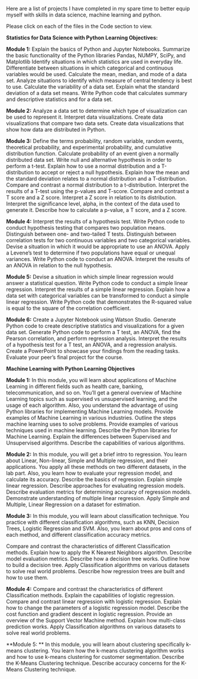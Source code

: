 Here are a list of projects I have completed in my spare time to better equip myself with skills in data science, machine learning and python. 

Please click on each of the files in the Code section to view. 


**Statistics for Data Science with Python Learning Objectives:**


**Module 1:**
Explain the basics of Python and Jupyter Notebooks.
Summarize the basic functionality of the Python libraries Pandas, NUMPY, SciPy, and Matplotlib
Identify situations in which statistics are used in everyday life.
Differentiate between situations in which categorical and continuous variables would be used.
Calculate the mean, median, and mode of a data set.
Analyze situations to identify which measure of central tendency is best to use.
Calculate the variability of a data set.
Explain what the standard deviation of a data set means.
Write Python code that calculates summary and descriptive statistics and for a data set.

**Module 2:**
Analyze a data set to determine which type of visualization can be used to represent it.
Interpret data visualizations.
Create data visualizations that compare two data sets.
Create data visualizations that show how data are distributed in Python.

**Module 3:**
Define the terms probability, random variable, random events, theoretical probability, and experimental probability, and cumulative distribution function.
Calculate probability of an event given a normally distributed data set.
Write null and alternative hypothesis in order to perform a t-test.
Explain how to use a normal distribution and a T-distribution to accept or reject a null hypothesis.
Explain how the mean and the standard deviation relates to a normal distribution and a T-distribution.
Compare and contrast a normal distribution to a t-distribution.
Interpret the results of a T-test using the p-values and T-score.
Compare and contrast a T score and a Z score.
Interpret a Z score in relation to its distribution.
Interpret the significance level, alpha, in the context of the data used to generate it.
Describe how to calculate a p-value, a T score, and a Z score.

**Module 4:**
Interpret the results of a hypothesis test.
Write Python code to conduct hypothesis testing that compares two population means.
Distinguish between one- and two-tailed T tests.
Distinguish between correlation tests for two continuous variables and two categorical variables.
Devise a situation in which it would be appropriate to use an ANOVA.
Apply a Levene’s test to determine if two populations have equal or unequal variances.
Write Python code to conduct an ANOVA.
Interpret the results of an ANOVA in relation to the null hypothesis.

**Module 5:**
Devise a situation in which simple linear regression would answer a statistical question.
Write Python code to conduct a simple linear regression.
Interpret the results of a simple linear regression.
Explain how a data set with categorical variables can be transformed to conduct a simple linear regression.
Write Python code that demonstrates the R-squared value is equal to the square of the correlation coefficient.

**Module 6:**
Create a Jupyter Notebook using Watson Studio.
Generate Python code to create descriptive statistics and visualizations for a given data set.
Generate Python code to perform a T test, an ANOVA, find the Pearson correlation, and perform regression analysis.
Interpret the results of a hypothesis test for a T test, an ANOVA, and a regression analysis.
Create a PowerPoint to showcase your findings from the reading tasks.
Evaluate your peer’s final project for the course.





**Machine Learning with Python Learning Objectives**


**Module 1:**
In this module, you will learn about applications of Machine Learning in different fields such as health care, banking, telecommunication, and so on. You’ll get a general overview of Machine Learning topics such as supervised vs unsupervised learning, and the usage of each algorithm. Also, you understand the advantage of using Python libraries for implementing Machine Learning models.
Provide examples of Machine Learning in various industries.
Outline the steps machine learning uses to solve problems.
Provide examples of various techniques used in machine learning.
Describe the Python libraries for Machine Learning.
Explain the differences between Supervised and Unsupervised algorithms.
Describe the capabilities of various algorithms.

**Module 2:**
In this module, you will get a brief intro to regression. You learn about Linear, Non-linear, Simple and Multiple regression, and their applications. You apply all these methods on two different datasets, in the lab part. Also, you learn how to evaluate your regression model, and calculate its accuracy.
Describe the basics of regression.
Explain simple linear regression.
Describe approaches for evaluating regression models.
Describe evaluation metrics for determining accuracy of regression models.
Demonstrate understanding of multiple linear regression.
Apply Simple and Multiple, Linear Regression on a dataset for estimation.

**Module 3:**
In this module, you will learn about classification technique. You practice with different classification algorithms, such as KNN, Decision Trees, Logistic Regression and SVM. Also, you learn about pros and cons of each method, and different classification accuracy metrics.

Compare and contrast the characteristics of different Classification methods.
Explain how to apply the K Nearest Neighbors algorithm.
Describe model evaluation metrics.
Describe how a decision tree works.
Outline how to build a decision tree.
Apply Classification algorithms on various datasets to solve real world problems.
Describe how regression trees are built and how to use them.

**Module 4:**
Compare and contrast the characteristics of different Classification methods.
Explain the capabilities of logistic regression.
Compare and contrast linear regression with logistic regression.
Explain how to change the parameters of a logistic regression model.
Describe the cost function and gradient descent in logistic regression.
Provide an overview of the Support Vector Machine method.
Explain how multi-class prediction works.
Apply Classification algorithms on various datasets to solve real world problems.

**Module 5: **
In this module, you will learn about clustering specifically k-means clustering. You learn how the k-means clustering algorithm works and how to use k-means clustering for customer segmentation.
Describe the K-Means Clustering technique.
Describe accuracy concerns for the K-Means Clustering technique.
